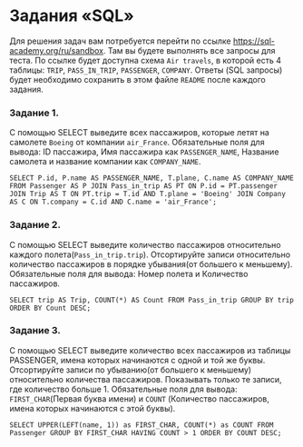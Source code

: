 # Задания «SQL»

Для решения задач вам потребуется перейти по ссылке https://sql-academy.org/ru/sandbox. 
Там вы будете выполнять все запросы для теста. По ссылке будет доступна схема `Air travels`, в которой есть
4 таблицы: `TRIP`, `PASS_IN_TRIP`, `PASSENGER`, `COMPANY`. Ответы (SQL запросы) будет необходимо сохранить в этом файле `README`
после каждого задания.

### Задание 1.

C помощью SELECT выведите всех пассажиров, которые летят на самолете `Boeing` от компании `air_France`.
Обязательные поля для вывода: ID пассажира, Имя пассажира как `PASSENGER_NAME`, Название самолета и название компании
как `COMPANY_NAME`.

<!-- ЗАКРЕПИТЕ ВАШ SELECT ОТ 1 ЗАДАНИЯ ЗДЕСЬ -->
`SELECT P.id, P.name AS PASSENGER_NAME, T.plane, C.name AS COMPANY_NAME FROM Passenger AS P JOIN Pass_in_trip AS PT ON P.id = PT.passenger JOIN Trip AS T ON PT.trip = T.id AND T.plane = 'Boeing' JOIN Company AS C ON T.company = C.id AND C.name = 'air_France';`

### Задание 2.

C помощью SELECT выведите количество пассажиров относительно каждого полета(`Pass_in_trip.trip`).
Отсортируйте записи относительно количество пассажиров в порядке убывания(от большего к меньшему).
Обязательные поля для вывода: Номер полета и Количество пассажиров.

<!-- ЗАКРЕПИТЕ ВАШ SELECT ОТ 2 ЗАДАНИЯ ЗДЕСЬ -->
`SELECT trip AS Trip, COUNT(*) AS Count FROM Pass_in_trip GROUP BY trip ORDER BY Count DESC;`

### Задание 3.

С помощью SELECT выведите количество всех пассажиров из таблицы PASSENGER, имена которых начинаются с одной и той же буквы.
Отсортируйте записи по убыванию(от большего к меньшему) относительно количества пассажиров. Показывать только те записи,
где количество больше 1. Обязательные поля для вывода: `FIRST_CHAR`(Первая буква имени) 
и `COUNT` (Количество пассажиров, имена которых начинаются с этой буквы).

<!-- ЗАКРЕПИТЕ ВАШ SELECT ОТ 3 ЗАДАНИЯ ЗДЕСЬ -->
`SELECT UPPER(LEFT(name, 1)) as FIRST_CHAR, COUNT(*) as COUNT FROM Passenger GROUP BY FIRST_CHAR HAVING COUNT > 1 ORDER BY COUNT DESC;`

<!-- После выполнения всех заданий, необходимо сделать push в репозиторий и отправить ссылку на него -->

